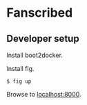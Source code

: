 # Fanscribed

## Developer setup

Install boot2docker.

Install fig.

    $ fig up

Browse to [localhost:8000](http://localhost:8000/).
